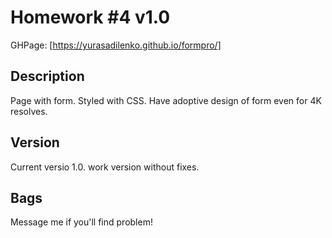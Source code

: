 Homework #4 v1.0
===

GHPage: [https://yurasadilenko.github.io/formpro/] 

Description
---

Page with form. Styled with CSS. Have adoptive design of form even for 4K resolves.

Version 
---

Current versio 1.0. work version without fixes.

Bags 
---

Message me if you'll find problem!
